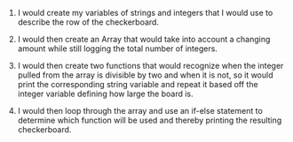 1. I would create my variables of strings and integers that I would use to describe the row of the checkerboard.

2. I would then create an Array that would take into account a changing amount while still logging the total number of integers.

3. I would then create two functions that would recognize when the integer pulled from the array is divisible by two and when it is not, so it would print the corresponding string variable and repeat it based off the integer variable defining how large the board is.

4. I would then loop through the array and use an if-else statement to determine which function will be used and thereby printing the resulting checkerboard.
